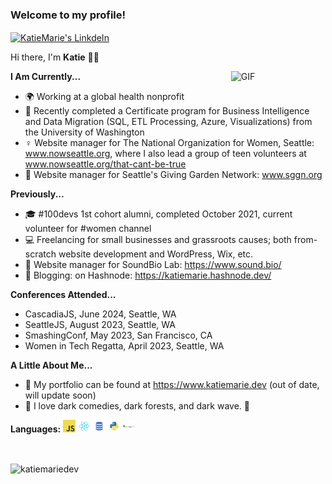 ### Welcome to my profile! 

<a href="https://www.linkedin.com/in/katiemariedev/"><img align="center" alt="KatieMarie's LinkdeIn" width="22px" src="https://cdn.jsdelivr.net/npm/simple-icons@v3/icons/linkedin.svg" /></a>

Hi there, I'm **Katie**  👩‍💻 


<img align="right" width="30%" alt="GIF" src="https://c.tenor.com/LUZs3iI4FFwAAAAC/flower-typing.gif"/>


**I Am Currently...**
- 🌍 Working at a global health nonprofit
- 🎒 Recently completed a Certificate program for Business Intelligence and Data Migration (SQL, ETL Processing, Azure, Visualizations) from the University of Washington 
- ♀️ Website manager for The National Organization for Women, Seattle: www.nowseattle.org, where I also lead a group of teen volunteers at www.nowseattle.org/that-cant-be-true
- 🌱 Website manager for Seattle's Giving Garden Network: www.sggn.org

**Previously...**
- 🎓 #100devs 1st cohort alumni, completed October 2021, current volunteer for #women channel
- 💻 Freelancing for small businesses and grassroots causes; both from-scratch website development and WordPress, Wix, etc. 
- 🧪 Website manager for SoundBio Lab: https://www.sound.bio/
- 📗 Blogging: on Hashnode: https://katiemarie.hashnode.dev/ 

**Conferences Attended...**
- CascadiaJS, June 2024, Seattle, WA
- SeattleJS, August 2023, Seattle, WA
- SmashingConf, May 2023, San Francisco, CA
- Women in Tech Regatta, April 2023, Seattle, WA

**A Little About Me...**
- 📖 My portfolio can be found at https://www.katiemarie.dev (out of date, will update soon)
- 👩 I love dark comedies, dark forests, and dark wave. 🎼

**Languages:**
<code><img height="20" src="https://raw.githubusercontent.com/github/explore/80688e429a7d4ef2fca1e82350fe8e3517d3494d/topics/javascript/javascript.png"></code>
<code><img height="20" src="https://raw.githubusercontent.com/github/explore/80688e429a7d4ef2fca1e82350fe8e3517d3494d/topics/react/react.png"></code>
<code><img height="20" src="https://raw.githubusercontent.com/github/explore/80688e429a7d4ef2fca1e82350fe8e3517d3494d/topics/sql/sql.png"></code>
<code><img height="20" src="https://raw.githubusercontent.com/github/explore/80688e429a7d4ef2fca1e82350fe8e3517d3494d/topics/python/python.png"></code>
<code><img height="20" src="https://raw.githubusercontent.com/github/explore/80688e429a7d4ef2fca1e82350fe8e3517d3494d/topics/mongodb/mongodb.png"></code>

<br>


<p><img align="center" src="https://github-readme-streak-stats.herokuapp.com/?user=katiemariedev" alt="katiemariedev" /></p>
